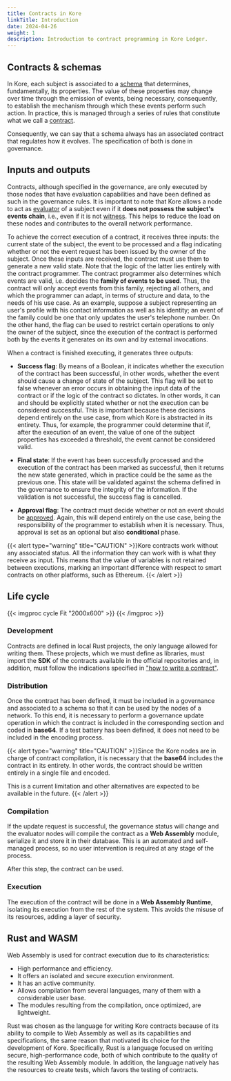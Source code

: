 ```yaml
---
title: Contracts in Kore
linkTitle: Introduction
date: 2024-04-26
weight: 1
description: Introduction to contract programming in Kore Ledger.
---
```


## Contracts & schemas
In Kore, each subject is associated to a [schema](../../../getting-started/concepts/schema/_index.md) that determines, fundamentally, its properties. The value of these properties may change over time through the emission of events, being necessary, consequently, to establish the mechanism through which these events perform such action. In practice, this is managed through a series of rules that constitute what we call a [contract](../../../getting-started/concepts/contracts/_index.md).

Consequently, we can say that a schema always has an associated contract that regulates how it evolves. The specification of both is done in governance.

## Inputs and outputs
Contracts, although specified in the governance, are only executed by those nodes that have evaluation capabilities and have been defined as such in the governance rules. It is important to note that Kore allows a node to act as [evaluator](../../../getting-started/concepts/roles/_index.md/#evaluator) of a subject even if it **does not possess the subject's events chain**, i.e., even if it is not [witness](../../../getting-started/concepts/roles/_index.md/#witness). This helps to reduce the load on these nodes and contributes to the overall network performance.

To achieve the correct execution of a contract, it receives three inputs: the current state of the subject, the event to be processed and a flag indicating whether or not the event request has been issued by the owner of the subject. Once these inputs are received, the contract must use them to generate a new valid state. Note that the logic of the latter lies entirely with the contract programmer. The contract programmer also determines which events are valid, i.e. decides the **family of events to be used**. Thus, the contract will only accept events from this family, rejecting all others, and which the programmer can adapt, in terms of structure and data, to the needs of his use case. As an example, suppose a subject representing an user's profile with his contact information as well as his identity; an event of the family could be one that only updates the user's telephone number. On the other hand, the flag can be used to restrict certain operations to only the owner of the subject, since the execution of the contract is performed both by the events it generates on its own and by external invocations.

When a contract is finished executing, it generates three outputs:

 * **Success flag**: By means of a Boolean, it indicates whether the execution of the contract has been successful, in other words, whether the event should cause a change of state of the subject. This flag will be set to false whenever an error occurs in obtaining the input data of the contract or if the logic of the contract so dictates. In other words, it can and should be explicitly stated whether or not the execution can be considered successful. This is important because these decisions depend entirely on the use case, from which Kore is abstracted in its entirety. Thus, for example, the programmer could determine that if, after the execution of an event, the value of one of the subject properties has exceeded a threshold, the event cannot be considered valid.

  * **Final state**: If the event has been successfully processed and the execution of the contract has been marked as successful, then it returns the new state generated, which in practice could be the same as the previous one. This state will be validated against the schema defined in the governance to ensure the integrity of the information. If the validation is not successful, the success flag is cancelled.

  * **Approval flag**: The contract must decide whether or not an event should be [approved](../../../getting-started/concepts/roles/_index.md/#approved). Again, this will depend entirely on the use case, being the responsibility of the programmer to establish when it is necessary. Thus, approval is set as an optional but also **conditional** phase.

{{< alert type="warning" title="CAUTION" >}}Kore contracts work without any associated status. All the information they can work with is what they receive as input. This means that the value of variables is not retained between executions, marking an important difference with respect to smart contracts on other platforms, such as Ethereum. {{< /alert >}}

## Life cycle
{{< imgproc cycle Fit "2000x600" >}}
{{< /imgproc >}}

### Development
Contracts are defined in local Rust projects, the only language allowed for writing them. These projects, which we must define as libraries, must import the **SDK** of the contracts available in the official repositories and, in addition, must follow the indications specified in ["how to write a contract"](../programming-contracts/_index.md/#your-first-contract).

### Distribution
Once the contract has been defined, it must be included in a governance and associated to a schema so that it can be used by the nodes of a network. To this end, it is necessary to perform a governance update operation in which the contract is included in the corresponding section and coded in **base64**. If a test battery has been defined, it does not need to be included in the encoding process.

{{< alert type="warning" title="CAUTION" >}}Since the Kore nodes are in charge of contract compilation, it is necessary that the **base64** includes the contract in its entirety. In other words, the contract should be written entirely in a single file and encoded.

This is a current limitation and other alternatives are expected to be available in the future. {{< /alert >}}

### Compilation
If the update request is successful, the governance status will change and the evaluator nodes will compile the contract as a **Web Assembly** module, serialize it and store it in their database. This is an automated and self-managed process, so no user intervention is required at any stage of the process.

After this step, the contract can be used.

### Execution
The execution of the contract will be done in a **Web Assembly Runtime**, isolating its execution from the rest of the system. This avoids the misuse of its resources, adding a layer of security.

## Rust and WASM
Web Assembly is used for contract execution due to its characteristics:

  * High performance and efficiency.
  * It offers an isolated and secure execution environment.
  * It has an active community.
  * Allows compilation from several languages, many of them with a considerable user base.
  * The modules resulting from the compilation, once optimized, are lightweight.

Rust was chosen as the language for writing Kore contracts because of its ability to compile to Web Assembly as well as its capabilities and specifications, the same reason that motivated its choice for the development of Kore. Specifically, Rust is a language focused on writing secure, high-performance code, both of which contribute to the quality of the resulting Web Assembly module. In addition, the language natively has the resources to create tests, which favors the testing of contracts.